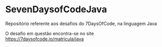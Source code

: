# SevenDaysofCodeJava
Repositório referente aos desafios do 7DaysOfCode, na linguagem Java

O desafio em questão encontra-se no site https://7daysofcode.io/matricula/java
